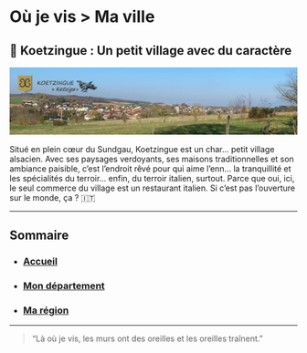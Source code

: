 # Où je vis > Ma ville

## 🏡 Koetzingue : Un petit village avec du caractère

![Image représentant](./images/ma-ville.jpg)

Situé en plein cœur du Sundgau, Koetzingue est un char… petit village alsacien. Avec ses paysages verdoyants, ses maisons traditionnelles et son ambiance paisible, c’est l’endroit rêvé pour qui aime l’enn… la tranquillité et les spécialités du terroir… enfin, du terroir italien, surtout. Parce que oui, ici, le seul commerce du village est un restaurant italien. Si c’est pas l’ouverture sur le monde, ça ? 🇮🇹

***

## Sommaire
- ### [Accueil](./index.md)
- ### [Mon département](./mon-departement.md)
- ### [Ma région](./ma-region.md)

***

> “Là où je vis, les murs ont des oreilles et les oreilles traînent.”